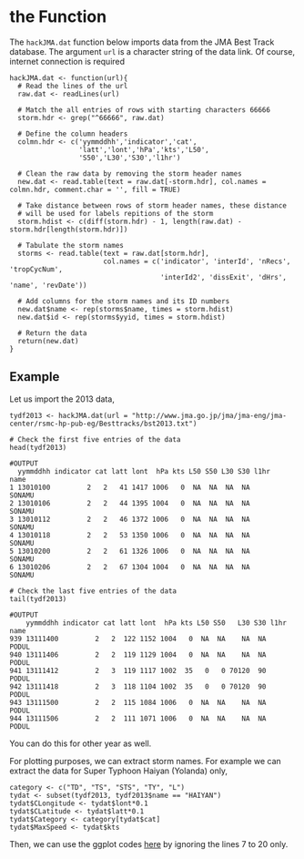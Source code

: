 the Function
====================
The `hackJMA.dat` function below imports data from the JMA Best Track database. The argument `url` is a character string of the data link. Of course, internet connection is required
```{coffee}
hackJMA.dat <- function(url){
  # Read the lines of the url
  raw.dat <- readLines(url)
  
  # Match the all entries of rows with starting characters 66666
  storm.hdr <- grep("^66666", raw.dat)
  
  # Define the column headers
  colmn.hdr <- c('yymmddhh','indicator','cat',
                 'latt','lont','hPa','kts','L50',
                 'S50','L30','S30','l1hr')
  
  # Clean the raw data by removing the storm header names
  new.dat <- read.table(text = raw.dat[-storm.hdr], col.names = colmn.hdr, comment.char = '', fill = TRUE)
  
  # Take distance between rows of storm header names, these distance
  # will be used for labels repitions of the storm
  storm.hdist <- c(diff(storm.hdr) - 1, length(raw.dat) - storm.hdr[length(storm.hdr)])
  
  # Tabulate the storm names
  storms <- read.table(text = raw.dat[storm.hdr], 
                       col.names = c('indicator', 'interId', 'nRecs', 'tropCycNum',
                                     'interId2', 'dissExit', 'dHrs', 'name', 'revDate'))
  
  # Add columns for the storm names and its ID numbers
  new.dat$name <- rep(storms$name, times = storm.hdist)
  new.dat$id <- rep(storms$yyid, times = storm.hdist)
  
  # Return the data
  return(new.dat)
}
```
## Example
Let us import the 2013 data,
```{coffee}
tydf2013 <- hackJMA.dat(url = "http://www.jma.go.jp/jma/jma-eng/jma-center/rsmc-hp-pub-eg/Besttracks/bst2013.txt")

# Check the first five entries of the data
head(tydf2013)

#OUTPUT
  yymmddhh indicator cat latt lont  hPa kts L50 S50 L30 S30 l1hr   name
1 13010100         2   2   41 1417 1006   0  NA  NA  NA  NA      SONAMU
2 13010106         2   2   44 1395 1004   0  NA  NA  NA  NA      SONAMU
3 13010112         2   2   46 1372 1006   0  NA  NA  NA  NA      SONAMU
4 13010118         2   2   53 1350 1006   0  NA  NA  NA  NA      SONAMU
5 13010200         2   2   61 1326 1006   0  NA  NA  NA  NA      SONAMU
6 13010206         2   2   67 1304 1004   0  NA  NA  NA  NA      SONAMU

# Check the last five entries of the data
tail(tydf2013)

#OUTPUT
    yymmddhh indicator cat latt lont  hPa kts L50 S50   L30 S30 l1hr  name
939 13111400         2   2  122 1152 1004   0  NA  NA    NA  NA      PODUL
940 13111406         2   2  119 1129 1004   0  NA  NA    NA  NA      PODUL
941 13111412         2   3  119 1117 1002  35   0   0 70120  90      PODUL
942 13111418         2   3  118 1104 1002  35   0   0 70120  90      PODUL
943 13111500         2   2  115 1084 1006   0  NA  NA    NA  NA      PODUL
944 13111506         2   2  111 1071 1006   0  NA  NA    NA  NA      PODUL
```
You can do this for other year as well. 

For plotting purposes, we can extract storm names. For example we can extract the data for Super Typhoon Haiyan (Yolanda) only,
```{coffee}
category <- c("TD", "TS", "STS", "TY", "L")
tydat <- subset(tydf2013, tydf2013$name == "HAIYAN")
tydat$CLongitude <- tydat$lont*0.1
tydat$CLatitude <- tydat$latt*0.1
tydat$Category <- category[tydat$cat]
tydat$MaxSpeed <- tydat$kts
```
Then, we can use the ggplot codes [here](https://github.com/alstat/Analysis-with-Programming/blob/master/2013/R/R-Mapping-Super-Typhoon-Yolanda-Haiyan-Track/Yolanda.R) by ignoring the lines 7 to 20 only.
